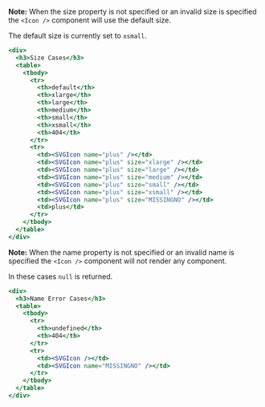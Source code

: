 
**Note:** When the size property is not specified or an invalid size is specified the `<Icon />` component will use the default size. 

The default size is currently set to `xsmall`.

```jsx
<div>
  <h3>Size Cases</h3>
  <table>
    <tbody>
      <tr>
        <th>default</th>
        <th>xlarge</th>
        <th>large</th>
        <th>medium</th>
        <th>small</th>
        <th>xsmall</th>
        <th>404</th>
      </tr>
      <tr>
        <td><SVGIcon name="plus" /></td>
        <td><SVGIcon name="plus" size="xlarge" /></td>
        <td><SVGIcon name="plus" size="large" /></td>
        <td><SVGIcon name="plus" size="medium" /></td>
        <td><SVGIcon name="plus" size="small" /></td>
        <td><SVGIcon name="plus" size="xsmall" /></td>
        <td><SVGIcon name="plus" size="MISSINGNO" /></td>
        <td>plus</td>
      </tr>
    </tbody>
  </table>
</div>
```

**Note:** When the name property is not specified or an invalid name is specified the `<Icon />` component will not render any component. 

In these cases `null` is returned.

```jsx
<div>
  <h3>Name Error Cases</h3>
  <table>
    <tbody>
      <tr>
        <th>undefined</th>
        <th>404</th>
      </tr>
      <tr>
        <td><SVGIcon /></td>
        <td><SVGIcon name="MISSINGNO" /></td>
      </tr>
    </tbody>
  </table>
</div>
```
